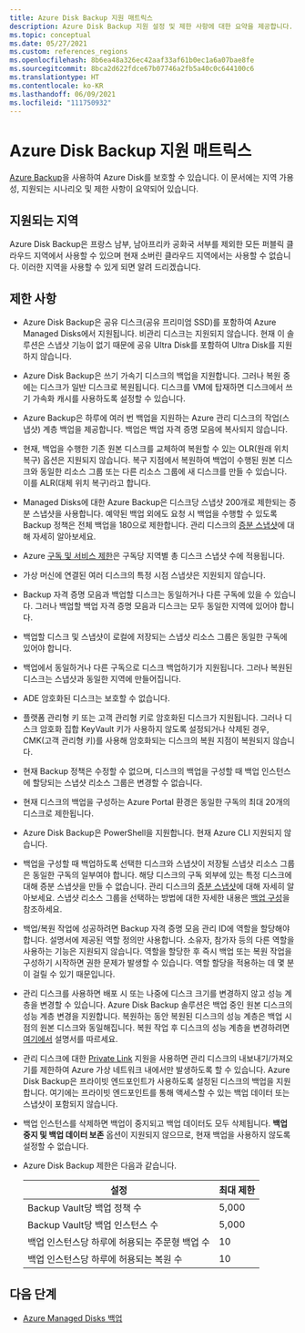 ```yaml
---
title: Azure Disk Backup 지원 매트릭스
description: Azure Disk Backup 지원 설정 및 제한 사항에 대한 요약을 제공합니다.
ms.topic: conceptual
ms.date: 05/27/2021
ms.custom: references_regions
ms.openlocfilehash: 8b6ea48a326ec42aaf33af61b0ec1a6a07bae8fe
ms.sourcegitcommit: 8bca2d622fdce67b07746a2fb5a40c0c644100c6
ms.translationtype: HT
ms.contentlocale: ko-KR
ms.lasthandoff: 06/09/2021
ms.locfileid: "111750932"
---
```

# <a name="azure-disk-backup-support-matrix"></a>Azure Disk Backup 지원 매트릭스

[Azure Backup](./backup-overview.md)을 사용하여 Azure Disk를 보호할 수 있습니다. 이 문서에는 지역 가용성, 지원되는 시나리오 및 제한 사항이 요약되어 있습니다.

## <a name="supported-regions"></a>지원되는 지역

Azure Disk Backup은 프랑스 남부, 남아프리카 공화국 서부를 제외한 모든 퍼블릭 클라우드 지역에서 사용할 수 있으며 현재 소버린 클라우드 지역에서는 사용할 수 없습니다. 이러한 지역을 사용할 수 있게 되면 알려 드리겠습니다.

## <a name="limitations"></a>제한 사항

- Azure Disk Backup은 공유 디스크(공유 프리미엄 SSD)를 포함하여 Azure Managed Disks에서 지원됩니다. 비관리 디스크는 지원되지 않습니다. 현재 이 솔루션은 스냅샷 기능이 없기 때문에 공유 Ultra Disk를 포함하여 Ultra Disk를 지원하지 않습니다.

- Azure Disk Backup은 쓰기 가속기 디스크의 백업을 지원합니다. 그러나 복원 중에는 디스크가 일반 디스크로 복원됩니다. 디스크를 VM에 탑재하면 디스크에서 쓰기 가속화 캐시를 사용하도록 설정할 수 있습니다.

- Azure Backup은 하루에 여러 번 백업을 지원하는 Azure 관리 디스크의 작업(스냅샷) 계층 백업을 제공합니다. 백업은 백업 자격 증명 모음에 복사되지 않습니다.

- 현재, 백업을 수행한 기존 원본 디스크를 교체하여 복원할 수 있는 OLR(원래 위치 복구) 옵션은 지원되지 않습니다. 복구 지점에서 복원하여 백업이 수행된 원본 디스크와 동일한 리소스 그룹 또는 다른 리소스 그룹에 새 디스크를 만들 수 있습니다. 이를 ALR(대체 위치 복구)라고 합니다.

- Managed Disks에 대한 Azure Backup은 디스크당 스냅샷 200개로 제한되는 증분 스냅샷을 사용합니다. 예약된 백업 외에도 요청 시 백업을 수행할 수 있도록 Backup 정책은 전체 백업을 180으로 제한합니다. 관리 디스크의 [증분 스냅샷](../virtual-machines/disks-incremental-snapshots.md#restrictions)에 대해 자세히 알아보세요.

- Azure [구독 및 서비스 제한](../azure-resource-manager/management/azure-subscription-service-limits.md#virtual-machine-disk-limits)은 구독당 지역별 총 디스크 스냅샷 수에 적용됩니다.

- 가상 머신에 연결된 여러 디스크의 특정 시점 스냅샷은 지원되지 않습니다.

- Backup 자격 증명 모음과 백업할 디스크는 동일하거나 다른 구독에 있을 수 있습니다. 그러나 백업할 백업 자격 증명 모음과 디스크는 모두 동일한 지역에 있어야 합니다.

- 백업할 디스크 및 스냅샷이 로컬에 저장되는 스냅샷 리소스 그룹은 동일한 구독에 있어야 합니다.

- 백업에서 동일하거나 다른 구독으로 디스크 백업하기가 지원됩니다. 그러나 복원된 디스크는 스냅샷과 동일한 지역에 만들어집니다.

- ADE 암호화된 디스크는 보호할 수 없습니다.

- 플랫폼 관리형 키 또는 고객 관리형 키로 암호화된 디스크가 지원됩니다. 그러나 디스크 암호화 집합 KeyVault 키가 사용하지 않도록 설정되거나 삭제된 경우, CMK(고객 관리형 키)를 사용해 암호화되는 디스크의 복원 지점이 복원되지 않습니다.

- 현재 Backup 정책은 수정할 수 없으며, 디스크의 백업을 구성할 때 백업 인스턴스에 할당되는 스냅샷 리소스 그룹은 변경할 수 없습니다.

- 현재 디스크의 백업을 구성하는 Azure Portal 환경은 동일한 구독의 최대 20개의 디스크로 제한됩니다.

- Azure Disk Backup은 PowerShell을 지원합니다. 현재 Azure CLI 지원되지 않습니다.

- 백업을 구성할 때 백업하도록 선택한 디스크와 스냅샷이 저장될 스냅샷 리소스 그룹은 동일한 구독의 일부여야 합니다. 해당 디스크의 구독 외부에 있는 특정 디스크에 대해 증분 스냅샷을 만들 수 없습니다. 관리 디스크의 [증분 스냅샷](../virtual-machines/disks-incremental-snapshots.md#restrictions)에 대해 자세히 알아보세요. 스냅샷 리소스 그룹을 선택하는 방법에 대한 자세한 내용은 [백업 구성](backup-managed-disks.md#configure-backup)을 참조하세요.

- 백업/복원 작업에 성공하려면 Backup 자격 증명 모음 관리 ID에 역할을 할당해야 합니다. 설명서에 제공된 역할 정의만 사용합니다. 소유자, 참가자 등의 다른 역할을 사용하는 기능은 지원되지 않습니다. 역할을 할당한 후 즉시 백업 또는 복원 작업을 구성하기 시작하면 권한 문제가 발생할 수 있습니다. 역할 할당을 적용하는 데 몇 분이 걸릴 수 있기 때문입니다.

- 관리 디스크를 사용하면 배포 시 또는 나중에 디스크 크기를 변경하지 않고 성능 계층을 변경할 수 있습니다. Azure Disk Backup 솔루션은 백업 중인 원본 디스크의 성능 계층 변경을 지원합니다. 복원하는 동안 복원된 디스크의 성능 계층은 백업 시점의 원본 디스크와 동일해집니다. 복원 작업 후 디스크의 성능 계층을 변경하려면 [여기에서](../virtual-machines/disks-performance-tiers-portal.md) 설명서를 따르세요.

- 관리 디스크에 대한 [Private Link](../virtual-machines/disks-enable-private-links-for-import-export-portal.md) 지원을 사용하면 관리 디스크의 내보내기/가져오기를 제한하여 Azure 가상 네트워크 내에서만 발생하도록 할 수 있습니다. Azure Disk Backup은 프라이빗 엔드포인트가 사용하도록 설정된 디스크의 백업을 지원합니다. 여기에는 프라이빗 엔드포인트를 통해 액세스할 수 있는 백업 데이터 또는 스냅샷이 포함되지 않습니다.

- 백업 인스턴스를 삭제하면 백업이 중지되고 백업 데이터도 모두 삭제됩니다. **백업 중지 및 백업 데이터 보존** 옵션이 지원되지 않으므로, 현재 백업을 사용하지 않도록 설정할 수 없습니다.

- Azure Disk Backup 제한은 다음과 같습니다.
    
    | 설정 | 최대 제한 |
    | --- | --- |
    | Backup Vault당 백업 정책 수 | 5,000 |
    | Backup Vault당 백업 인스턴스 수 | 5,000 |
    | 백업 인스턴스당 하루에 허용되는 주문형 백업 수 | 10 |
    | 백업 인스턴스당 하루에 허용되는 복원 수 | 10 |

## <a name="next-steps"></a>다음 단계

- [Azure Managed Disks 백업](backup-managed-disks.md)